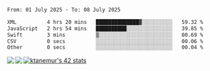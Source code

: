 <!--START_SECTION:waka-->

```txt
From: 01 July 2025 - To: 08 July 2025

XML          4 hrs 20 mins   ██████████████▓░░░░░░░░░░   59.32 %
JavaScript   2 hrs 54 mins   ██████████░░░░░░░░░░░░░░░   39.85 %
Swift        3 mins          ▒░░░░░░░░░░░░░░░░░░░░░░░░   00.69 %
CSV          0 secs          ░░░░░░░░░░░░░░░░░░░░░░░░░   00.06 %
Other        0 secs          ░░░░░░░░░░░░░░░░░░░░░░░░░   00.04 %
```

<!--END_SECTION:waka-->
<a href="https://github.com/anuraghazra/github-readme-stats">
  <img align="left" src="https://github-readme-stats.vercel.app/api?username=Tanesan&count_private=true&show_icons=true" />
<img align="left" src="https://github-readme-stats.vercel.app/api/top-langs/?username=Tanesan" />
</a>

[![ktanemur's 42 stats](https://badge42.vercel.app/api/v2/cl1wslf6s002109l771rng2w8/stats?cursusId=21&coalitionId=62)](https://github.com/JaeSeoKim/badge42)
